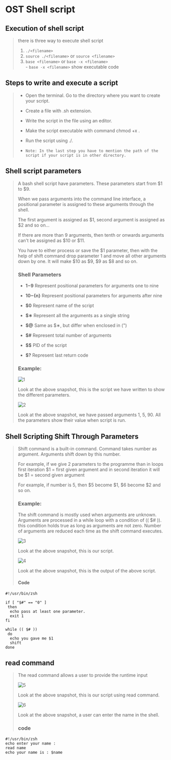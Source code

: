 # OST Shell script
## Execution of shell script
> there is three way to execute shell script
>   1. `./<filename>`
>   2. `source ./<filename>` or `source <filename>`
>   3. `base <filename>` or `base -x <filename>`<br>
>          - `base -x <filename>` show executable code

## Steps to write and execute a script
>-    Open the terminal. Go to the directory where you want to create your script.
>-    Create a file with .sh extension.
>-    Write the script in the file using an editor.
>-    Make the script executable with command chmod +x <fileName>.
>-    Run the script using ./<fileName>.
>
>-    `Note: In the last step you have to mention the path of the script if your script is in other directory.`


## Shell script parameters
>A bash shell script have parameters. These parameters start from $1 to $9.
>
>When we pass arguments into the command line interface, a positional parameter is assigned to these arguments through the shell.
>
>The first argument is assigned as $1, second argument is assigned as $2 and so on...
>
>If there are more than 9 arguments, then tenth or onwards arguments can't be assigned as $10 or $11.
>
>You have to either process or save the $1 parameter, then with the help of shift command drop parameter 1 and move all other arguments down by one. It will make $10 as $9, $9 as $8 and so on. 
> ### Shell Parameters
>
>- **$1-$9**    Represent positional parameters for arguments one to nine
>
>- **${10}-${n}** 	Represent positional parameters for arguments after nine
>
>- **$0**         	Represent name of the script
>
>- **$∗**        	Represent all the arguments as a single string
>
>- **$@**        	Same as $∗, but differ when enclosed in (")
>
>- **$#**        	Represent total number of arguments
>
>- **$$**        	PID of the script
>
>- **$?**        	Represent last return code
>
> ### Example:
> ![1](https://static.javatpoint.com/linux/ss/images/script-parameters1.png)
> 
> Look at the above snapshot, this is the script we have written to show the different parameters.
> 
> ![2](https://static.javatpoint.com/linux/ss/images/script-parameters2.png)
>
> Look at the above snapshot, we have passed arguments 1, 5, 90. All the parameters show their value when script is run.

## Shell Scripting Shift Through Parameters
> Shift command is a built-in command. Command takes number as argument. Arguments shift down by this number.
>
> For example, if we give 2 parameters to the programme than in loops first iteration $1 = first given argument and in second iteration it will be $1 = second given argument
>
> For example, if number is 5, then $5 become $1, $6 become $2 and so on.
> ### Example:
> The shift command is mostly used when arguments are unknown. Arguments are processed in a while loop with a condition of (( $# )). this condition holds true as long as arguments are not zero. Number of arguments are reduced each time as the shift command executes.
>
> ![3](https://static.javatpoint.com/linux/ss/images/shift-through-parameters1.png)
>  
>  Look at the above snapshot, this is our script.
>  
> ![4](https://static.javatpoint.com/linux/ss/images/shift-through-parameters2.png)
>
> Look at the above snapshot, this is the output of the above script.
> #### Code
```
#!/usr/bin/zsh

if [ "$#" == "0" ]
 then
  echo pass at least one parameter.
  exit 1
fi

while (( $# ))
 do
  echo you gave me $1
  shift
done
```
## read command
> The read command allows a user to provide the runtime input
>  
> ![5](https://static.javatpoint.com/linux/ss/images/shift-through-parameters3.png)
>  
> Look at the above snapshot, this is our script using read command.
>
> ![6](https://static.javatpoint.com/linux/ss/images/shift-through-parameters4.png)
>
> Look at the above snapshot, a user can enter the name in the shell.
> ### code
```
#!/usr/bin/zsh
echo enter your name : 
read name
echo your name is : $name
```
